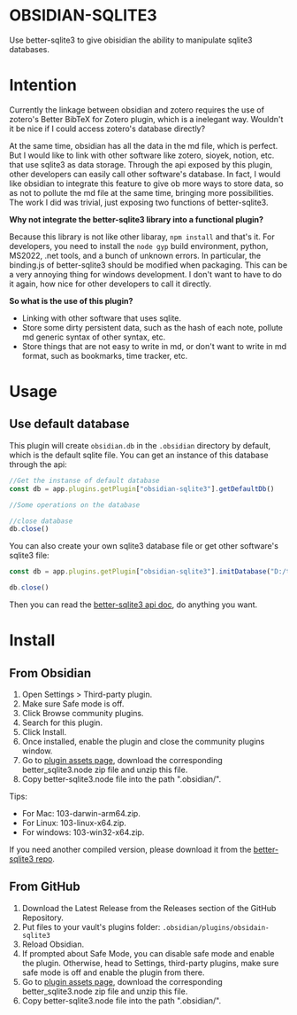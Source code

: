 # OBSIDIAN-SQLITE3

Use better-sqlite3 to give obisidian the ability to manipulate sqlite3 databases.

# Intention

Currently the linkage between obsidian and zotero requires the use of zotero's Better BibTeX for Zotero plugin, which is a inelegant way. Wouldn't it be nice if I could access zotero's database directly?

At the same time, obsidian has all the data in the md file, which is perfect. But I would like to link with other software like zotero, sioyek, notion, etc. that use sqlite3 as data storage. Through the api exposed by this plugin, other developers can easily call other software's database. In fact, I would like obsidian to integrate this feature to give ob more ways to store data, so as not to pollute the md file at the same time, bringing more possibilities. The work I did was trivial, just exposing two functions of better-sqlite3.

**Why not integrate the better-sqlite3 library into a functional plugin?**

Because this library is not like other libaray, `npm install` and that's it. For developers, you need to install the `node gyp` build environment, python, MS2022, .net tools, and a bunch of unknown errors. In particular, the binding.js of better-sqlite3 should be modified when packaging. This can be a very annoying thing for windows development. I don't want to have to do it again, how nice for other developers to call it directly.

**So what is the use of this plugin?**

- Linking with other software that uses sqlite.
- Store some dirty persistent data, such as the hash of each note, pollute md generic syntax of other syntax, etc.
- Store things that are not easy to write in md, or don't want to write in md format, such as bookmarks, time tracker, etc.

# Usage

## Use default database

This plugin will create `obsidian.db` in the `.obsidian` directory by default, which is the default sqlite file. You can get an instance of this database through the api:

```js
//Get the instanse of default database
const db = app.plugins.getPlugin["obsidian-sqlite3"].getDefaultDb()

//Some operations on the database

//close database
db.close()

```

You can also create your own sqlite3 database file or get other software's sqlite3 file:

```js
const db = app.plugins.getPlugin["obsidian-sqlite3"].initDatabase("D:/temp/custom-db.db", { verbose: console.log })

db.close()
```

Then you can read the [better-sqlite3 api doc](https://github.com/WiseLibs/better-sqlite3/blob/master/docs/api.md), do anything you want.

# Install

## From Obsidian

1. Open Settings > Third-party plugin.
2. Make sure Safe mode is off.
3. Click Browse community plugins.
4. Search for this plugin.
5. Click Install.
6. Once installed, enable the plugin and close the community plugins window.
7. Go to [plugin assets page](https://github.com/windily-cloud/obsidian-sqlite3/tree/master/assets), download the corresponding better_sqlite3.node zip file and unzip this file.
8. Copy better-sqlite3.node file into the path ".obsidian/".

Tips:

- For Mac: 103-darwin-arm64.zip.
- For Linux: 103-linux-x64.zip.
- For windows: 103-win32-x64.zip.

If you need another compiled version, please download it from the [better-sqlite3 repo](https://github.com/WiseLibs/better-sqlite3/releases/tag/v7.6.2).

## From GitHub

1. Download the Latest Release from the Releases section of the GitHub Repository.
2. Put files to your vault's plugins folder: `.obsidian/plugins/obsidain-sqlite3`
3. Reload Obsidian.
4. If prompted about Safe Mode, you can disable safe mode and enable the plugin. Otherwise, head to Settings, third-party plugins, make sure safe mode is off and enable the plugin from there.
5. Go to [plugin assets page](https://github.com/windily-cloud/obsidian-sqlite3/tree/master/assets), download the corresponding better_sqlite3.node zip file and unzip this file.
8. Copy better-sqlite3.node file into the path ".obsidian/".


